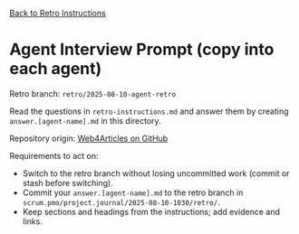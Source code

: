 [Back to Retro Instructions](./retro-instructions.md)

# Agent Interview Prompt (copy into each agent)

Retro branch: `retro/2025-08-10-agent-retro`

Read the questions in `retro-instructions.md` and answer them by creating `answer.[agent-name].md` in this directory.

Repository origin: [Web4Articles on GitHub](https://github.com/Cerulean-Circle-GmbH/Web4Articles)

Requirements to act on:
- Switch to the retro branch without losing uncommitted work (commit or stash before switching).
- Commit your `answer.[agent-name].md` to the retro branch in `scrum.pmo/project.journal/2025-08-10-1030/retro/`.
- Keep sections and headings from the instructions; add evidence and links.


